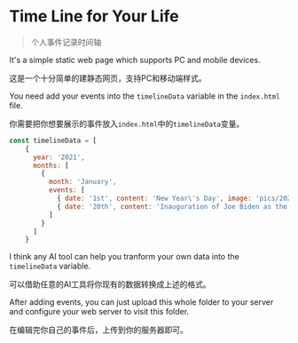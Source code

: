 # Time Line for Your Life
> 个人事件记录时间轴

It's a simple static web page which supports PC and mobile devices.

这是一个十分简单的建静态网页，支持PC和移动端样式。

You need add your events into the `timelineData` variable in the `index.html` file.

你需要把你想要展示的事件放入`index.html`中的`timelineData`变量。

```javascript
const timelineData = [
    {
      year: '2021',
      months: [
        {
          month: 'January',
          events: [
            { date: '1st', content: 'New Year\'s Day', image: 'pics/20210218.jpg' },
            { date: '20th', content: 'Inauguration of Joe Biden as the 46th President of the United States' }
          ]
        }
      ]
    }
```

I think any AI tool can help you tranform your own data into the `timelineData` variable.

可以借助任意的AI工具将你现有的数据转换成上述的格式。

After adding events, you can just upload this whole folder to your server and configure your web server to visit this folder.

在编辑完你自己的事件后，上传到你的服务器即可。
